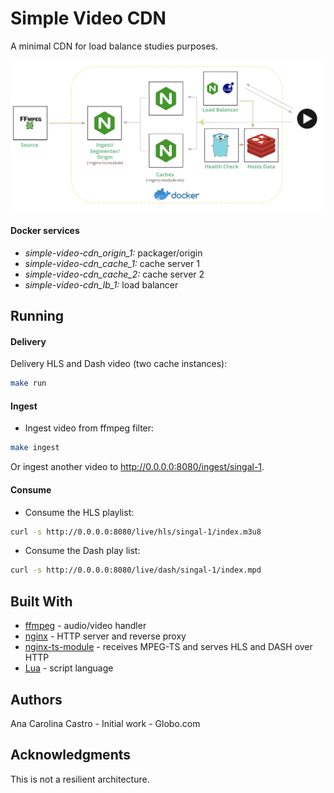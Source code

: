# Simple Video CDN
A minimal CDN for load balance studies purposes.

![Architecture](/images/architecture.png)


#### Docker services

- *simple-video-cdn_origin_1:* packager/origin
- *simple-video-cdn_cache_1:* cache server 1
- *simple-video-cdn_cache_2:* cache server 2
- *simple-video-cdn_lb_1:* load balancer


## Running

#### Delivery
Delivery HLS and Dash video (two cache instances):
```bash
make run
```


#### Ingest
- Ingest video from ffmpeg filter:
```bash
make ingest
```

Or ingest another video to http://0.0.0.0:8080/ingest/singal-1.

#### Consume
- Consume the HLS playlist:
```bash
curl -s http://0.0.0.0:8080/live/hls/singal-1/index.m3u8
```
- Consume the Dash play list:
```bash
curl -s http://0.0.0.0:8080/live/dash/singal-1/index.mpd
```

## Built With
- [ffmpeg](https://github.com/FFmpeg/FFmpeg) - audio/video handler
- [nginx](https://github.com/nginx/nginx) - HTTP server and reverse proxy
- [nginx-ts-module](https://github.com/arut/nginx-ts-module) - receives MPEG-TS and serves HLS and DASH over HTTP
- [Lua](https://www.lua.org/) - script language

## Authors
Ana Carolina Castro - Initial work - Globo.com

## Acknowledgments
This is not a resilient architecture.
